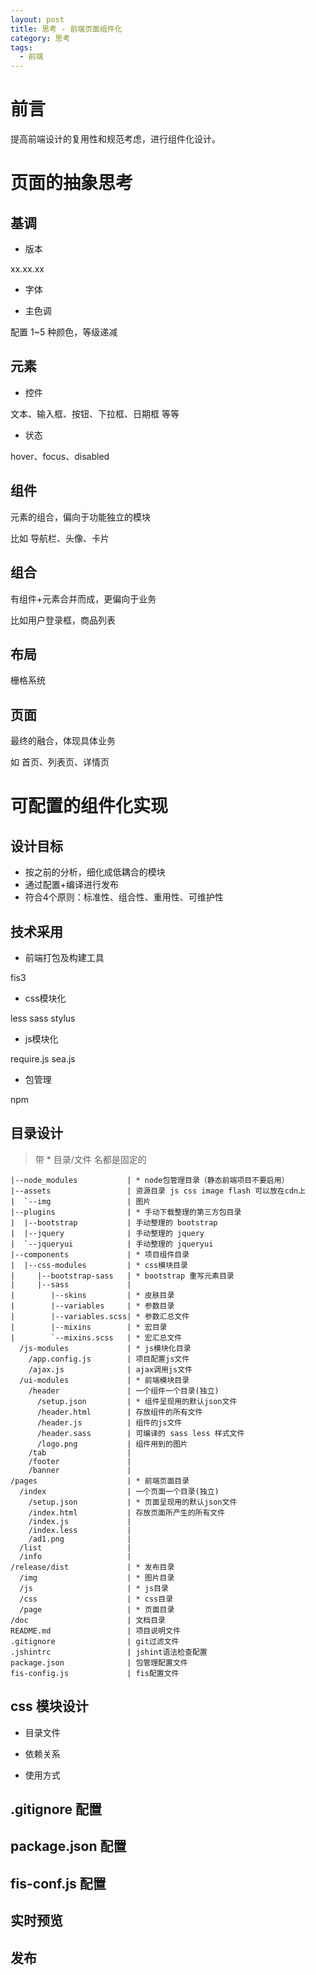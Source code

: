 ```yaml
---
layout: post
title: 思考 - 前端页面组件化
category: 思考
tags:
  - 前端
---
```


# 前言

提高前端设计的复用性和规范考虑，进行组件化设计。

# 页面的抽象思考

## 基调

- 版本

xx.xx.xx

- 字体

- 主色调

配置 1~5 种颜色，等级递减

## 元素

- 控件

文本、输入框、按钮、下拉框、日期框 等等

- 状态

hover、focus、disabled

## 组件

元素的组合，偏向于功能独立的模块

比如 导航栏、头像、卡片

## 组合

有组件+元素合并而成，更偏向于业务

比如用户登录框，商品列表

## 布局

栅格系统

## 页面

最终的融合，体现具体业务

如 首页、列表页、详情页

# 可配置的组件化实现

## 设计目标

- 按之前的分析，细化成低耦合的模块
- 通过配置+编译进行发布
- 符合4个原则：标准性、组合性、重用性、可维护性

## 技术采用

- 前端打包及构建工具

fis3

- css模块化

less sass stylus

- js模块化

require.js
sea.js

- 包管理

npm

## 目录设计

> 带 * 目录/文件 名都是固定的

```
|--node_modules           | * node包管理目录（静态前端项目不要启用）
|--assets                 | 资源目录 js css image flash 可以放在cdn上
|  `--img                 | 图片
|--plugins                | * 手动下载整理的第三方包目录
|  |--bootstrap           | 手动整理的 bootstrap
|  |--jquery              | 手动整理的 jquery
|  `--jqueryui            | 手动整理的 jqueryui
|--components             | * 项目组件目录
|  |--css-modules         | * css模块目录
|     |--bootstrap-sass   | * bootstrap 重写元素目录
|     |--sass             |
|        |--skins         | * 皮肤目录
|        |--variables     | * 参数目录
|        |--variables.scss| * 参数汇总文件
|        |--mixins        | * 宏目录
|        `--mixins.scss   | * 宏汇总文件
  /js-modules             | * js模块化目录
    /app.config.js        | 项目配置js文件
    /ajax.js              | ajax调用js文件
  /ui-modules             | * 前端模块目录
    /header               | 一个组件一个目录(独立)
      /setup.json         | * 组件呈现用的默认json文件
      /header.html        | 存放组件的所有文件
      /header.js          | 组件的js文件
      /header.sass        | 可编译的 sass less 样式文件
      /logo.png           | 组件用到的图片
    /tab                  |
    /footer               |
    /banner               |
/pages                    | * 前端页面目录
  /index                  | 一个页面一个目录(独立)
    /setup.json           | * 页面呈现用的默认json文件
    /index.html           | 存放页面所产生的所有文件
    /index.js             |
    /index.less           |
    /ad1.png              |
  /list                   |
  /info                   |
/release/dist             | * 发布目录
  /img                    | * 图片目录
  /js                     | * js目录
  /css                    | * css目录
  /page                   | * 页面目录
/doc                      | 文档目录
README.md                 | 项目说明文件
.gitignore                | git过滤文件
.jshintrc                 | jshint语法检查配置
package.json              | 包管理配置文件
fis-config.js             | fis配置文件
```

## css 模块设计

- 目录文件

- 依赖关系

- 使用方式

## .gitignore 配置

## package.json 配置

## fis-conf.js 配置

## 实时预览

## 发布


